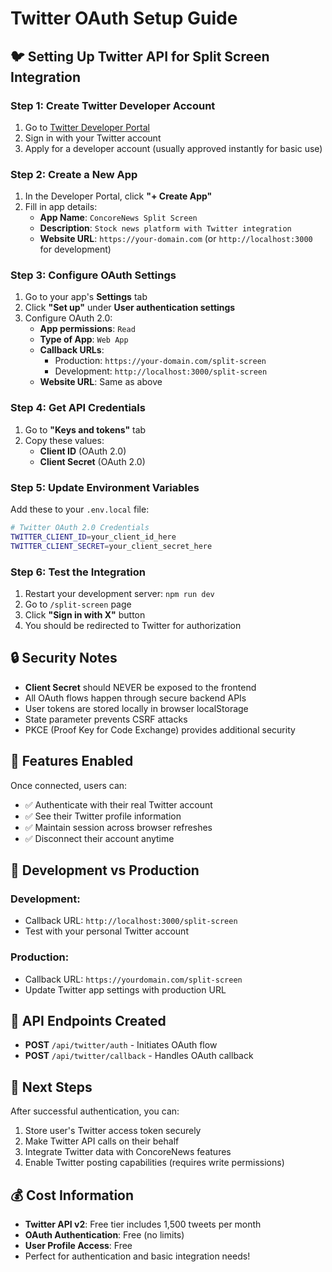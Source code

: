 # Twitter OAuth Setup Guide

## 🐦 **Setting Up Twitter API for Split Screen Integration**

### **Step 1: Create Twitter Developer Account**

1. Go to [Twitter Developer Portal](https://developer.twitter.com/en/portal/dashboard)
2. Sign in with your Twitter account
3. Apply for a developer account (usually approved instantly for basic use)

### **Step 2: Create a New App**

1. In the Developer Portal, click **"+ Create App"**
2. Fill in app details:
   - **App Name**: `ConcoreNews Split Screen`
   - **Description**: `Stock news platform with Twitter integration`
   - **Website URL**: `https://your-domain.com` (or `http://localhost:3000` for development)

### **Step 3: Configure OAuth Settings**

1. Go to your app's **Settings** tab
2. Click **"Set up"** under **User authentication settings**
3. Configure OAuth 2.0:
   - **App permissions**: `Read`
   - **Type of App**: `Web App`
   - **Callback URLs**: 
     - Production: `https://your-domain.com/split-screen`
     - Development: `http://localhost:3000/split-screen`
   - **Website URL**: Same as above

### **Step 4: Get API Credentials**

1. Go to **"Keys and tokens"** tab
2. Copy these values:
   - **Client ID** (OAuth 2.0)
   - **Client Secret** (OAuth 2.0)

### **Step 5: Update Environment Variables**

Add these to your `.env.local` file:

```bash
# Twitter OAuth 2.0 Credentials
TWITTER_CLIENT_ID=your_client_id_here
TWITTER_CLIENT_SECRET=your_client_secret_here
```

### **Step 6: Test the Integration**

1. Restart your development server: `npm run dev`
2. Go to `/split-screen` page
3. Click **"Sign in with X"** button
4. You should be redirected to Twitter for authorization

## 🔒 **Security Notes**

- **Client Secret** should NEVER be exposed to the frontend
- All OAuth flows happen through secure backend APIs
- User tokens are stored locally in browser localStorage
- State parameter prevents CSRF attacks
- PKCE (Proof Key for Code Exchange) provides additional security

## 🚀 **Features Enabled**

Once connected, users can:
- ✅ Authenticate with their real Twitter account
- ✅ See their Twitter profile information
- ✅ Maintain session across browser refreshes
- ✅ Disconnect their account anytime

## 🔧 **Development vs Production**

### **Development:**
- Callback URL: `http://localhost:3000/split-screen`
- Test with your personal Twitter account

### **Production:**
- Callback URL: `https://yourdomain.com/split-screen`
- Update Twitter app settings with production URL

## 📝 **API Endpoints Created**

- **POST** `/api/twitter/auth` - Initiates OAuth flow
- **POST** `/api/twitter/callback` - Handles OAuth callback

## 🎯 **Next Steps**

After successful authentication, you can:
1. Store user's Twitter access token securely
2. Make Twitter API calls on their behalf
3. Integrate Twitter data with ConcoreNews features
4. Enable Twitter posting capabilities (requires write permissions)

## 💰 **Cost Information**

- **Twitter API v2**: Free tier includes 1,500 tweets per month
- **OAuth Authentication**: Free (no limits)
- **User Profile Access**: Free
- Perfect for authentication and basic integration needs! 